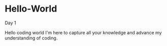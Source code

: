 # Hello-World
Day 1

Hello coding world I'm here to capture all your knowledge and advance my understanding of coding.
